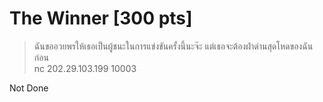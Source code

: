 # The Winner [300 pts]
> ฉันขออวยพรให้เธอเป็นผู้ชนะในการแข่งขันครั้งนี้นะจ๊ะ แต่เธอจะต้องฝ่าด่านสุดโหดของฉันก่อน <br>
> nc 202.29.103.199 10003

Not Done
